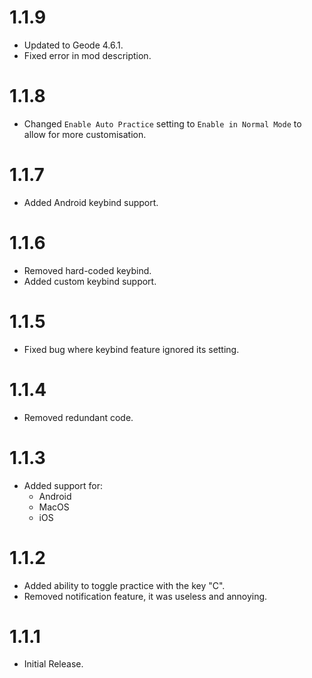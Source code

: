 # 1.1.9

- Updated to Geode 4.6.1.
- Fixed error in mod description.

# 1.1.8

- Changed `Enable Auto Practice` setting to `Enable in Normal Mode` to allow for more customisation.

# 1.1.7

- Added Android keybind support.

# 1.1.6

- Removed hard-coded keybind.
- Added custom keybind support.

# 1.1.5

- Fixed bug where keybind feature ignored its setting.

# 1.1.4

- Removed redundant code.

# 1.1.3

- Added support for:
    + Android
    + MacOS
    + iOS

# 1.1.2

- Added ability to toggle practice with the key "C".
- Removed notification feature, it was useless and annoying.

# 1.1.1

- Initial Release.
